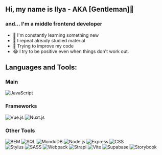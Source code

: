 ## Hi, my name is Ilya - AKA [GentIeman]🎩

### and... I'm a middle frontend developer

- 📖 I'm constantly learning something new
- 🤔 I repeat already studied material
- 🔧 Trying to improve my code
- 😂 I try to be positive even when things don't work out.

## Languages and Tools:

### Main

![JavaScript](https://img.shields.io/badge/-JavaScript-1e272e?style=for-the-badge&logo=JavaScript)

### Frameworks

![Vue.js](https://img.shields.io/badge/-Vue.js-1e272e?style=for-the-badge&logo=vuedotjs) ![Nuxt.js](https://img.shields.io/badge/-Nuxt.js-1e272e?style=for-the-badge&logo=nuxtdotjs)

### Other Tools

![BEM](https://img.shields.io/badge/-BEM-1e272e?style=for-the-badge&logo=bem) ![SQL](https://img.shields.io/badge/-SQL-1e272e?style=for-the-badge&logo=mysql) 
![MondoDB](https://img.shields.io/badge/-MongoDB-1e272e?style=for-the-badge&logo=mongodb)
![Node.js](https://img.shields.io/badge/-Node.js-1e272e?style=for-the-badge&logo=nodedotjs) ![Express](https://img.shields.io/badge/-Express-1e272e?style=for-the-badge&logo=express) ![CSS](https://img.shields.io/badge/-CSS-1e272e?style=for-the-badge&logo=css3&logoColor=1572B6)<br >
![Stylus](https://img.shields.io/badge/-Stylus-1e272e?style=for-the-badge&logo=Stylus) ![SASS](https://img.shields.io/badge/-SCSS-1e272e?style=for-the-badge&logo=sass) ![Webpack](https://img.shields.io/badge/-Webpack-1e272e?style=for-the-badge&logo=webpack) ![Strapi](https://img.shields.io/badge/-Strapi-1e272e?style=for-the-badge&logo=strapi) ![Vite](https://img.shields.io/badge/-Vite-1e272e?style=for-the-badge&logo=vite) ![Supabase](https://img.shields.io/badge/-Supabase-1e272e?style=for-the-badge&logo=supabase) ![Storybook](https://img.shields.io/badge/-Storybook-1e272e?style=for-the-badge&logo=storybook) 
<br />
<br />
